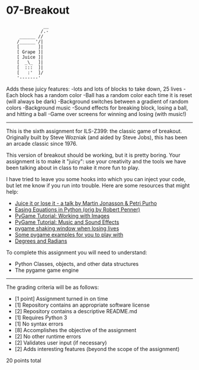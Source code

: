 # 07-Breakout

                  __
                 /.-
         ______ //
        /______'/|
        [       ]|
        [ Grape ]|
        [ Juice ]|
        [  _\_  ]|
        [  :::  ]|
        [   :'  ]/
        '-------'

Adds these juicy features:
 -lots and lots of blocks to take down, 25 lives
 -Each block has a random color
 -Ball has a random color each time it is reset (will always be dark)
 -Background switches between a gradient of random colors
 -Background music
 -Sound effects for breaking block, losing a ball, and hitting a ball
 -Game over screens for winning and losing (with music!)


---------------------------------------------------------------------------------------------------------------------

This is the sixth assignment for ILS-Z399: the classic game of breakout. Originally built by Steve Wozniak (and aided by Steve Jobs), this has been an arcade classic since 1976.

This version of breakout should be working, but it is pretty boring. Your assignment is to make it "juicy": use your creativity and the tools we have been talking about in class to make it more fun to play.

I have tried to leave you some hooks into which you can inject your code, but let me know if you run into trouble. Here are some resources that might help:

* [Juice it or lose it - a talk by Martin Jonasson & Petri Purho](https://www.youtube.com/watch?v=Fy0aCDmgnxg)
* [Easing Equations in Python (orig by Robert Penner)](https://gist.github.com/th0ma5w/9883420)
* [PyGame Tutorial: Working with Images](http://www.nerdparadise.com/programming/pygame/part2)
* [PyGame Tutorial: Music and Sound Effects](http://www.nerdparadise.com/programming/pygame/part3)
* [pygame shaking window when losing lives](https://stackoverflow.com/questions/23633339/pygame-shaking-window-when-loosing-lifes)
* [Some pygame examples for you to play with](https://github.com/ILS-Z399/pygame-examples)
* [Degrees and Radians](https://www.quia.com/jg/321176list.html)

To complete this assignment you will need to understand:

* Python Classes, objects, and other data structures
* The pygame game engine

---

The grading criteria will be as follows:

* [1 point] Assignment turned in on time
* [1] Repository contains an appropriate software license
* [2] Repository contains a descriptive README.md
* [1] Requires Python 3
* [1] No syntax errors
* [8] Accomplishes the objective of the assignment
* [2] No other runtime errors
* [2] Validates user input (if necessary)
* [2] Adds interesting features (beyond the scope of the assignment)

20 points total